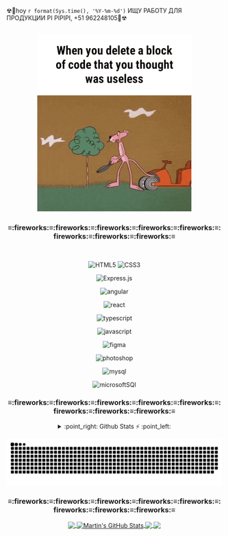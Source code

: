 ☢🚸hoy `r format(Sys.time(), '%Y-%m-%d')` ИЩУ РАБОТУ ДЛЯ ПРОДУКЦИИ PI PIPIPI, +51 962248105🚸☢
## <div align="center">![MC Technology](src/1.GIF)</div>
<div align="center">
<h3 align="center"><b>≡:fireworks:≡:fireworks:≡:fireworks:≡:fireworks:≡:fireworks:≡:fireworks:≡:fireworks:≡:fireworks:≡</b></h3>
</br>
  
![HTML5](https://img.shields.io/badge/-HTML5-black?style=flat-square&logo=html5&logoColor=white)
![CSS3](https://img.shields.io/badge/-CSS3-black?style=flat-square&logo=css3)

![Express.js](https://img.shields.io/badge/-Express-black?style=flat-square&logo=expressjs)

![angular](https://img.shields.io/badge/-angular-black?style=flat-square&logo=angular)

![react](https://img.shields.io/badge/-react-black?style=flat-square&logo=react)

![typescript](https://img.shields.io/badge/-typescript-black?style=flat-square&logo=typescript)

![javascript](https://img.shields.io/badge/-javascript-black?style=flat-square&logo=javascript)

![figma](https://img.shields.io/badge/-figma-black?style=flat-square&logo=figma)

![photoshop](https://img.shields.io/badge/-photoshop-black?style=flat-square&logo=photoshop)

![mysql](https://img.shields.io/badge/-mysql-black?style=flat-square&logo=mysql)

![microsoftSQl](https://img.shields.io/badge/-microsoftSQl-black?style=flat-square&logo=microsoftSQl)

<h3 align="center"><b>≡:fireworks:≡:fireworks:≡:fireworks:≡:fireworks:≡:fireworks:≡:fireworks:≡:fireworks:≡:fireworks:≡</b></h3>
<details>
    <summary> :point_right: Github Stats ⚡ :point_left: </summary>
<div align="center" >
  <a href="https://github.com/conchatuperrofrito">
    <a href="https://github.com/conchatuperrofrito/conchatuperrofrito">
  <img align="center" src="https://github-readme-stats.vercel.app/api/top-langs/?username=conchatuperrofrito&hide=java,html,tex&title_color=ffffff&text_color=c9cacc&icon_color=2bbc8a&bg_color=1d1f21&langs_count=3" />
</a>
<a href="https://github.com/conchatuperrofrito/conchatuperrofrito">
  <img align="center" src="https://github-readme-stats.vercel.app/api?username=conchatuperrofrito&show_icons=true&line_height=27&count_private=true&title_color=ffffff&text_color=c9cacc&icon_color=2bbc8a&bg_color=1d1f21" alt="Martin's GitHub Stats" />
</a>

<a href="https://github.com/MartinHeinz/python-project-blueprint">
  <img align="center" src="https://github-readme-stats.vercel.app/api/pin/?username=MartinHeinz&repo=python-project-blueprint&title_color=ffffff&text_color=c9cacc&icon_color=2bbc8a&bg_color=1d1f21" />
</a>


<a href="https://github.com/MartinHeinz/go-project-blueprint">
  <img align="center" src="https://github-readme-stats.vercel.app/api/pin/?username=MartinHeinz&repo=go-project-blueprint&title_color=ffffff&text_color=c9cacc&icon_color=2bbc8a&bg_color=1d1f21" />
</a>    


   

</div>
</details>

![Snake animation](src/serpiente.svg)


<h3 align="center"><b>≡:fireworks:≡:fireworks:≡:fireworks:≡:fireworks:≡:fireworks:≡:fireworks:≡:fireworks:≡:fireworks:≡</b></h3>



<div align="center" >
  <a href="https://github.com/conchatuperrofrito">
    <a href="https://github.com/conchatuperrofrito/conchatuperrofrito">
  <img align="center" src="https://github-readme-stats.vercel.app/api/top-langs/?username=conchatuperrofrito&hide=java,html,tex&title_color=ffffff&text_color=c9cacc&icon_color=2bbc8a&bg_color=1d1f21&langs_count=3" />
</a>
<a href="https://github.com/conchatuperrofrito/conchatuperrofrito">
  <img align="center" src="https://github-readme-stats.vercel.app/api?username=conchatuperrofrito&show_icons=true&line_height=27&count_private=true&title_color=ffffff&text_color=c9cacc&icon_color=2bbc8a&bg_color=1d1f21" alt="Martin's GitHub Stats" />
</a>

<a href="https://github.com/MartinHeinz/python-project-blueprint">
  <img align="center" src="https://github-readme-stats.vercel.app/api/pin/?username=MartinHeinz&repo=python-project-blueprint&title_color=ffffff&text_color=c9cacc&icon_color=2bbc8a&bg_color=1d1f21" />
</a>


<a href="https://github.com/MartinHeinz/go-project-blueprint">
  <img align="center" src="https://github-readme-stats.vercel.app/api/pin/?username=MartinHeinz&repo=go-project-blueprint&title_color=ffffff&text_color=c9cacc&icon_color=2bbc8a&bg_color=1d1f21" />
</a>    


   

</div>


